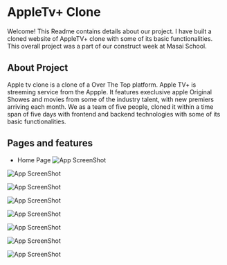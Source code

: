# AppleTv+ Clone

Welcome! This Readme contains details about our project. I have built a cloned website of AppleTV+ clone with some of its basic functionalities. This overall project was a part of our construct week at Masai School.

## About Project
Apple tv clone is a clone of a Over The Top platform. Apple TV+ is streeming service from the Appple. It features execlusive apple Original Showes and movies from some of the industry talent, with new premiers arriving each month. We as a team of five people, cloned it within a time span of five days with frontend and backend technologies with some of its basic functionalities. 

## Pages and features 

- Home Page 
![App ScreenShot](https://i.imgur.com/ebI05iF.png) 

![App ScreenShot](https://i.imgur.com/af1Mcwq.png)

![App ScreenShot](https://i.imgur.com/scb8RV9.png)

![App ScreenShot](https://i.imgur.com/Wms4qIj.png)

![App ScreenShot](https://i.imgur.com/qp8ZxqR.png)

![App ScreenShot](https://i.imgur.com/iHdOep5.png)

![App ScreenShot](https://i.imgur.com/RHAOLiR.png)

![App ScreenShot](https://i.imgur.com/BWW8ZYC.png)
